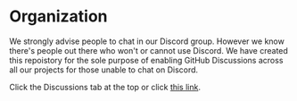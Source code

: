 # Organization

We strongly advise people to chat in our Discord group. However we know there's people out there who won't or cannot use Discord. We have created this repoistory for the sole purpose of enabling GitHub Discussions across all our projects for those unable to chat on Discord.

Click the Discussions tab at the top or click [this link](https://github.com/k8s-at-home/organization/discussions).
